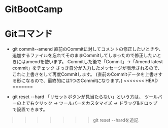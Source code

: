 # GitBootCamp

# Gitコマンド
* git commit--amend
直前のCommitに対してコメントの修正したいときや、追加するファイルを忘れてそのままCommitしてしまったので修正したいときにはamendを使います。
Commitした後で「Commit」→「Amend latest commit」をチェック
さっき自分が入力したメッセージが表示されるので、これに上書きをして再度Commitします。
(直前のCommitデータを上書きする形になるので、最終的には1つのCommitになります。)
<<<<<<< HEAD
=======

* git reset --hard
「リセットボタンが見当たらない」という方は、 ツールバーの上で右クリック -> ツールバーをカスタマイズ -> ドラッグ&ドロップ　で設置できます。
>>>>>>> git reset --hardを追記
